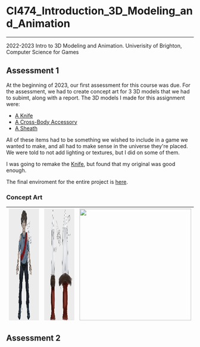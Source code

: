 # CI474_Introduction_3D_Modeling_and_Animation
---
2022-2023 Intro to 3D Modeling and Animation. Univerisity of Brighton, Computer Science for Games
## Assessment 1
At the beginning of 2023, our first assessment for this course was due. For the assessment, we had to create concept art for 3 3D models that we had to subimt, along with a report. The 3D models I made for this assignment were:
- [A Knife](/Assessment_Work/scenes/Knife)
- [A Cross-Body Accessory](/Assessment_Work/scenes/CrossBodyAccessory)
- [A Sheath](/Assessment_Work/scenes/Sheath)

All of these items had to be something we wished to include in a game we wanted to make, and all had to make sense in the universe they're placed. We were told to not add lighting or textures, but I did on some of them.

I was going to remake the [Knife](/KnifeButBetter), but found that my original was good enough.

The final enviroment for the entire project is [here](https://github.com/KennedySovine/CI474_Introduction_3D_Modeling_and_Animation/blob/main/FINAL%20ASSESSEMENT%201.mb).

### Concept Art
| <img src="https://github.com/KennedySovine/CI474_Introduction_3D_Modeling_and_Animation/blob/main/Concept_Art_Assessment1/KARMA_PT_CA_1.png" width="300em" height="300em"> | <img src="https://github.com/KennedySovine/CI474_Introduction_3D_Modeling_and_Animation/blob/main/Concept_Art_Assessment1/KARMA_KNIFE_CA_1.png" width="300em" height="300em"> | <img src="[/Concept_Art_Assessment1/KARMA_SHEATH_CA_1.png](https://github.com/KennedySovine/CI474_Introduction_3D_Modeling_and_Animation/blob/main/Concept_Art_Assessment1/KARMA_SHEATH_CA_1.png)" width="300em" height="300em"> |
| --- | --- | --- |
## Assessment 2
